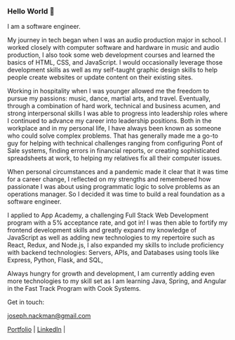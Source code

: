 ### Hello World 👋

I am a software engineer.

My journey in tech began when I was an audio production major in school. I worked closely with computer software and hardware in music and audio production,  I also took some web development courses and learned the basics of HTML, CSS, and JavaScript. I would occasionally leverage those development skills as well as my self-taught graphic design skills to help people create websites or update content on their existing sites.

Working in hospitality when I was younger allowed me the freedom to pursue my passions: music, dance,  martial arts, and travel.  Eventually, through a combination of hard work, technical and business acumen, and strong interpersonal skills I was able to progress into leadership roles where I continued to advance my career into leadership positions. Both in the workplace and in my personal life, I have always been known as someone who could solve complex problems.  That has generally made me a go-to guy for helping with technical challenges ranging from configuring Pont of Sale systems, finding errors in financial reports, or creating sophisticated spreadsheets at work, to helping my relatives fix all their computer issues.  

When personal circumstances and a pandemic made it clear that it was time for a career change, I reflected on my strengths and remembered how passionate I was about using programmatic logic to solve problems as an operations manager.  So I  decided it was time to build a real foundation as a software engineer.   

I applied to App Academy, a challenging  Full Stack Web Development program with a 5% acceptance rate, and got in!  I was then able to fortify my frontend development skills and greatly expand my knowledge of JavaScript as well as adding new technologies to my repertoire such as React, Redux, and Node.js,  I also expanded my skills to include proficiency with backend technologies: Servers, APIs, and Databases using tools like Express, Python, Flask, and SQL,

Always hungry for growth and development, I am currently adding even more technologies to my skill set as I am learning Java, Spring, and Angular in the Fast Track Program with Cook Systems.  


Get in touch:

joseph.nackman@gmail.com

[Portfolio](https://yosefalan.github.io/) |
[LinkedIn](https://www.linkedin.com/in/joseph-nackman/) |




<!--
**yosefalan/yosefalan** is a ✨ _special_ ✨ repository because its `README.md` (this file) appears on your GitHub profile.

Here are some ideas to get you started:

- 🔭 I’m currently working on ...
- 🌱 I’m currently learning ...
- 👯 I’m looking to collaborate on ...
- 🤔 I’m looking for help with ...
- 💬 Ask me about ...
- 📫 How to reach me: ...
- 😄 Pronouns: ...
- ⚡ Fun fact: ...
-->
